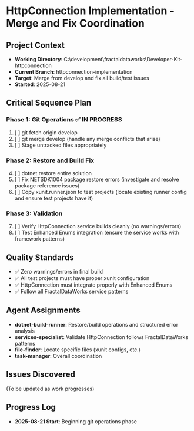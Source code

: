 # HttpConnection Implementation - Merge and Fix Coordination

## Project Context
- **Working Directory**: C:\development\fractaldataworks\Developer-Kit-httpconnection
- **Current Branch**: httpconnection-implementation
- **Target**: Merge from develop and fix all build/test issues
- **Started**: 2025-08-21

## Critical Sequence Plan

### Phase 1: Git Operations ✅ IN PROGRESS
1. [ ] git fetch origin develop 
2. [ ] git merge develop (handle any merge conflicts that arise)
3. [ ] Stage untracked files appropriately

### Phase 2: Restore and Build Fix
4. [ ] dotnet restore entire solution
5. [ ] Fix NETSDK1004 package restore errors (investigate and resolve package reference issues)
6. [ ] Copy xunit.runner.json to test projects (locate existing runner config and ensure test projects have it)

### Phase 3: Validation
7. [ ] Verify HttpConnection service builds cleanly (no warnings/errors)
8. [ ] Test Enhanced Enums integration (ensure the service works with framework patterns)

## Quality Standards
- ✅ Zero warnings/errors in final build
- ✅ All test projects must have proper xunit configuration
- ✅ HttpConnection must integrate properly with Enhanced Enums
- ✅ Follow all FractalDataWorks service patterns

## Agent Assignments
- **dotnet-build-runner**: Restore/build operations and structured error analysis
- **services-specialist**: Validate HttpConnection follows FractalDataWorks patterns
- **file-finder**: Locate specific files (xunit configs, etc.)
- **task-manager**: Overall coordination

## Issues Discovered
(To be updated as work progresses)

## Progress Log
- **2025-08-21 Start**: Beginning git operations phase